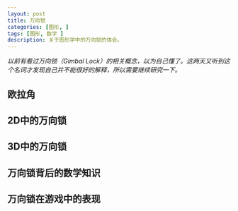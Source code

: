 ```yaml
---
layout: post
title: 万向锁
categories: [图形, ]
tags: [图形, 数学 ]
description: 关于图形学中的万向锁的体会。
---
```


*以前有看过万向锁（Gimbal Lock）的相关概念，以为自己懂了。这两天又听到这个名词才发现自己并不能很好的解释，所以需要继续研究一下。*

## 欧拉角

## 2D中的万向锁

## 3D中的万向锁

## 万向锁背后的数学知识

## 万向锁在游戏中的表现
